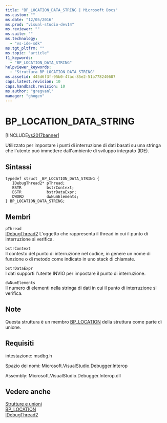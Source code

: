 ```yaml
---
title: "BP_LOCATION_DATA_STRING | Microsoft Docs"
ms.custom: ""
ms.date: "12/05/2016"
ms.prod: "visual-studio-dev14"
ms.reviewer: ""
ms.suite: ""
ms.technology: 
  - "vs-ide-sdk"
ms.tgt_pltfrm: ""
ms.topic: "article"
f1_keywords: 
  - "BP_LOCATION_DATA_STRING"
helpviewer_keywords: 
  - "Struttura BP_LOCATION_DATA_STRING"
ms.assetid: 445d6f3f-95b0-47ac-85e2-51b778240687
caps.latest.revision: 10
caps.handback.revision: 10
ms.author: "gregvanl"
manager: "ghogen"
---
```

# BP_LOCATION_DATA_STRING
[!INCLUDE[vs2017banner](../../../code-quality/includes/vs2017banner.md)]

Utilizzato per impostare i punti di interruzione di dati basati su una stringa che l'utente può immettere dall'ambiente di sviluppo integrato \(IDE\).  
  
## Sintassi  
  
```cpp#  
typedef struct _BP_LOCATION_DATA_STRING {   
   IDebugThread2* pThread;  
   BSTR           bstrContext;  
   BSTR           bstrDataExpr;  
   DWORD          dwNumElements;  
} BP_LOCATION_DATA_STRING;  
```  
  
## Membri  
 `pThread`  
 [IDebugThread2](../../../extensibility/debugger/reference/idebugthread2.md) L'oggetto che rappresenta il thread in cui il punto di interruzione si verifica.  
  
 `bstrContext`  
 Il contesto del punto di interruzione nel codice, in genere un nome di funzione o di metodo come indicato in uno stack di chiamate.  
  
 `bstrDataExpr`  
 I dati supporti l'utente INVIO per impostare il punto di interruzione.  
  
 `dwNumElements`  
 Il numero di elementi nella stringa di dati in cui il punto di interruzione si verifica.  
  
## Note  
 Questa struttura è un membro [BP\_LOCATION](../../../extensibility/debugger/reference/bp-location.md) della struttura come parte di unione.  
  
## Requisiti  
 intestazione: msdbg.h  
  
 Spazio dei nomi: Microsoft.VisualStudio.Debugger.Interop  
  
 Assembly: Microsoft.VisualStudio.Debugger.Interop.dll  
  
## Vedere anche  
 [Strutture e unioni](../../../extensibility/debugger/reference/structures-and-unions.md)   
 [BP\_LOCATION](../../../extensibility/debugger/reference/bp-location.md)   
 [IDebugThread2](../../../extensibility/debugger/reference/idebugthread2.md)